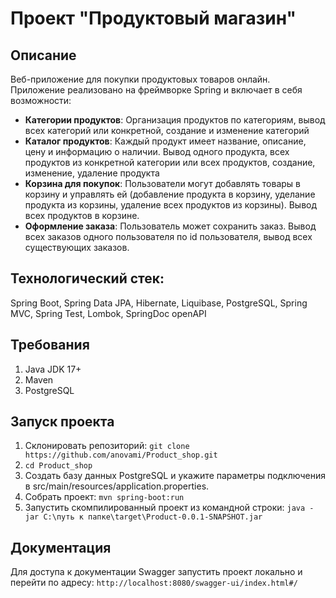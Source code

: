 # Проект "Продуктовый магазин"
## Описание

Веб-приложение для покупки продуктовых товаров онлайн. Приложение реализовано на фреймворке Spring и включает в себя возможности:

- **Категории продуктов**: Организация продуктов по категориям, вывод всех категорий или конкретной, создание и изменение категорий
- **Каталог продуктов**: Каждый продукт имеет название, описание, цену и информацию о наличии. Вывод одного продукта, всех продуктов из конкретной категории или всех продуктов, создание, изменение, удаление продукта
- **Корзина для покупок**: Пользователи могут добавлять товары в корзину и управлять ей (добавление продукта в корзину, уделание продукта из корзины, удаление всех продуктов из корзины). Вывод всех продуктов в корзине.
- **Оформление заказа**: Пользователь может сохранить заказ. Вывод всех заказов одного пользователя по id пользователя, вывод всех существующих заказов.

## Технологический стек:
Spring Boot, Spring Data JPA, Hibernate, Liquibase, PostgreSQL, Spring MVC, Spring Test, Lombok, SpringDoc openAPI


## Требования
1. Java JDK 17+
2. Maven
3. PostgreSQL

## Запуск проекта
1. Склонировать репозиторий: `git clone https://github.com/anovami/Product_shop.git`
2. `cd Product_shop`
3. Создать базу данных PostgreSQL и укажите параметры подключения в src/main/resources/application.properties.
4. Собрать проект: `mvn spring-boot:run`
6. Запустить скомпилированный проект из командной строки: `java -jar C:\путь к папке\target\Product-0.0.1-SNAPSHOT.jar`


## Документация
Для доступа к документации Swagger запустить проект локально и перейти по адресу: `http://localhost:8080/swagger-ui/index.html#/`

  
